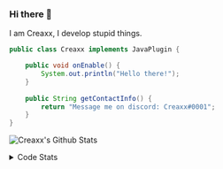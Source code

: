 ### Hi there 👋

I am Creaxx, I develop stupid things. 

```java
public class Creaxx implements JavaPlugin {

    public void onEnable() {
        System.out.println("Hello there!");
    }
    
    public String getContactInfo() {
        return "Message me on discord: Creaxx#0001";
    }
}
```

![Creaxx's Github Stats](https://github-readme-stats.vercel.app/api?username=CreaxxOG&show_icons=true&theme=dark&count_private=true)

<details>
  <summary>Code Stats</summary>

<!--START_SECTION:waka-->
![Code Time](http://img.shields.io/badge/Code%20Time-1%2C104%20hrs%2057%20mins-blue)

![Lines of code](https://img.shields.io/badge/From%20Hello%20World%20I%27ve%20Written-166%20lines%20of%20code-blue)

**🐱 My GitHub Data** 

> 🏆 455 Contributions in the Year 2023
 > 
> 📦 66.2 kB Used in GitHub's Storage 
 > 
> 🚫 Not Opted to Hire
 > 
> 📜 4 Public Repositories 
 > 
> 🔑 2 Private Repositories  
 > 
**I'm an Early 🐤** 

```text
🌞 Morning       86 commits       ██░░░░░░░░░░░░░░░░░░░░░░░   08.90 % 
🌆 Daytime      444 commits       ███████████░░░░░░░░░░░░░░   45.96 % 
🌃 Evening      418 commits       ██████████░░░░░░░░░░░░░░░   43.27 % 
🌙 Night         18 commits       ░░░░░░░░░░░░░░░░░░░░░░░░░   01.86 % 

```
📅 **I'm Most Productive on Saturday** 

```text
Monday         115 commits       ███░░░░░░░░░░░░░░░░░░░░░░   11.90 % 
Tuesday        142 commits       ███░░░░░░░░░░░░░░░░░░░░░░   14.70 % 
Wednesday      119 commits       ███░░░░░░░░░░░░░░░░░░░░░░   12.32 % 
Thursday       111 commits       ██░░░░░░░░░░░░░░░░░░░░░░░   11.49 % 
Friday          91 commits       ██░░░░░░░░░░░░░░░░░░░░░░░   09.42 % 
Saturday       232 commits       ██████░░░░░░░░░░░░░░░░░░░   24.02 % 
Sunday         156 commits       ████░░░░░░░░░░░░░░░░░░░░░   16.15 % 

```


📊 **This Week I Spent My Time On** 

```text
💬 Programming Languages: 
Java                     17 hrs 42 mins      ████████████████████████░   96.45 % 
Kotlin                   20 mins             ░░░░░░░░░░░░░░░░░░░░░░░░░   01.88 % 
XML                      9 mins              ░░░░░░░░░░░░░░░░░░░░░░░░░   00.83 % 
YAML                     4 mins              ░░░░░░░░░░░░░░░░░░░░░░░░░   00.41 % 
GitIgnore file           4 mins              ░░░░░░░░░░░░░░░░░░░░░░░░░   00.37 % 

🔥 Editors: 
IntelliJ                 18 hrs 21 mins      █████████████████████████   100.00 % 

```

**I Mostly Code in Java** 

```text
Java                     14 repos            ████████████████░░░░░░░░░   63.64 % 
Kotlin                   7 repos             ████████░░░░░░░░░░░░░░░░░   31.82 % 
EJS                      1 repo              █░░░░░░░░░░░░░░░░░░░░░░░░   04.55 % 

```



 Last Updated on 09/02/2023 01:43:44 UTC
<!--END_SECTION:waka-->
</details>
